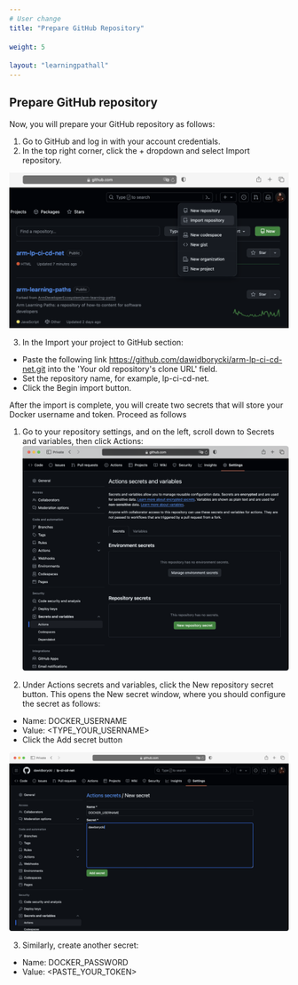 ```yaml
---
# User change
title: "Prepare GitHub Repository"

weight: 5

layout: "learningpathall"
---
```



## Prepare GitHub repository 
Now, you will prepare your GitHub repository as follows:

1. Go to GitHub and log in with your account credentials.
2. In the top right corner, click the + dropdown and select Import repository.

![img5](figures/05.png)

3. In the Import your project to GitHub section:
* Paste the following link https://github.com/dawidborycki/arm-lp-ci-cd-net.git into the 'Your old repository's clone URL' field.
* Set the repository name, for example, lp-ci-cd-net.
* Click the Begin import button.

After the import is complete, you will create two secrets that will store your Docker username and token. Proceed as follows
1. Go to your repository settings, and on the left, scroll down to Secrets and variables, then click Actions:
![img6](figures/06.png)

2. Under Actions secrets and variables, click the New repository secret button. This opens the New secret window, where you should configure the secret as follows:
* Name: DOCKER_USERNAME
* Value: <TYPE_YOUR_USERNAME>
* Click the Add secret button

![img7](figures/07.png)

3. Similarly, create another secret:
* Name: DOCKER_PASSWORD
* Value: <PASTE_YOUR_TOKEN>